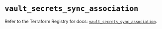 # `vault_secrets_sync_association`

Refer to the Terraform Registry for docs: [`vault_secrets_sync_association`](https://registry.terraform.io/providers/hashicorp/vault/4.6.0/docs/resources/secrets_sync_association).

